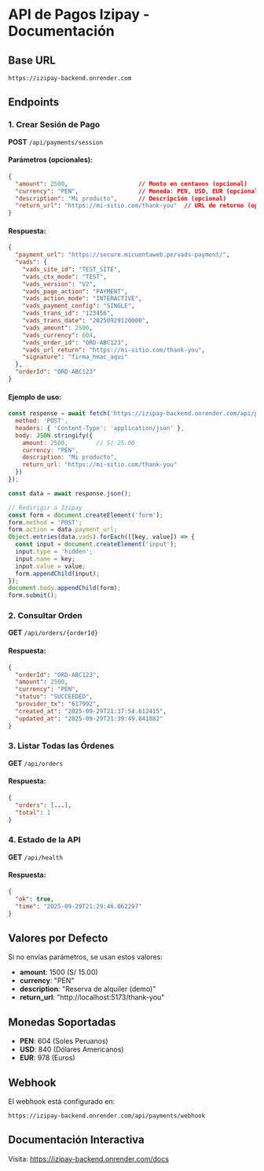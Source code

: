# API de Pagos Izipay - Documentación

## Base URL
```
https://izipay-backend.onrender.com
```

## Endpoints

### 1. Crear Sesión de Pago
**POST** `/api/payments/session`

#### Parámetros (opcionales):
```json
{
  "amount": 2500,                    // Monto en centavos (opcional)
  "currency": "PEN",                 // Moneda: PEN, USD, EUR (opcional)
  "description": "Mi producto",      // Descripción (opcional)
  "return_url": "https://mi-sitio.com/thank-you"  // URL de retorno (opcional)
}
```

#### Respuesta:
```json
{
  "payment_url": "https://secure.micuentaweb.pe/vads-payment/",
  "vads": {
    "vads_site_id": "TEST_SITE",
    "vads_ctx_mode": "TEST",
    "vads_version": "V2",
    "vads_page_action": "PAYMENT",
    "vads_action_mode": "INTERACTIVE",
    "vads_payment_config": "SINGLE",
    "vads_trans_id": "123456",
    "vads_trans_date": "20250929120000",
    "vads_amount": 2500,
    "vads_currency": 604,
    "vads_order_id": "ORD-ABC123",
    "vads_url_return": "https://mi-sitio.com/thank-you",
    "signature": "firma_hmac_aqui"
  },
  "orderId": "ORD-ABC123"
}
```

#### Ejemplo de uso:
```javascript
const response = await fetch('https://izipay-backend.onrender.com/api/payments/session', {
  method: 'POST',
  headers: { 'Content-Type': 'application/json' },
  body: JSON.stringify({
    amount: 2500,        // S/ 25.00
    currency: "PEN",
    description: "Mi producto",
    return_url: "https://mi-sitio.com/thank-you"
  })
});

const data = await response.json();

// Redirigir a Izipay
const form = document.createElement('form');
form.method = 'POST';
form.action = data.payment_url;
Object.entries(data.vads).forEach(([key, value]) => {
  const input = document.createElement('input');
  input.type = 'hidden';
  input.name = key;
  input.value = value;
  form.appendChild(input);
});
document.body.appendChild(form);
form.submit();
```

### 2. Consultar Orden
**GET** `/api/orders/{orderId}`

#### Respuesta:
```json
{
  "orderId": "ORD-ABC123",
  "amount": 2500,
  "currency": "PEN",
  "status": "SUCCEEDED",
  "provider_tx": "617992",
  "created_at": "2025-09-29T21:37:54.612415",
  "updated_at": "2025-09-29T21:39:49.841882"
}
```

### 3. Listar Todas las Órdenes
**GET** `/api/orders`

#### Respuesta:
```json
{
  "orders": [...],
  "total": 1
}
```

### 4. Estado de la API
**GET** `/api/health`

#### Respuesta:
```json
{
  "ok": true,
  "time": "2025-09-29T21:29:46.062297"
}
```

## Valores por Defecto
Si no envías parámetros, se usan estos valores:
- **amount**: 1500 (S/ 15.00)
- **currency**: "PEN"
- **description**: "Reserva de alquiler (demo)"
- **return_url**: "http://localhost:5173/thank-you"

## Monedas Soportadas
- **PEN**: 604 (Soles Peruanos)
- **USD**: 840 (Dólares Americanos)
- **EUR**: 978 (Euros)

## Webhook
El webhook está configurado en:
```
https://izipay-backend.onrender.com/api/payments/webhook
```

## Documentación Interactiva
Visita: https://izipay-backend.onrender.com/docs
